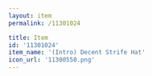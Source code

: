 ```yaml
---
layout: item
permalink: /11301024

title: Item
id: '11301024'
item_name: '(Intro) Decent Strife Hat'
icon_url: '11300550.png'
---
```

